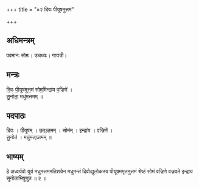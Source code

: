 +++
title = "०२ दिवः पीयूषमुत्तमं"

+++
## अधिमन्त्रम्
पवमानः सोमः। उचथ्यः। गायत्री।

## मन्त्रः
दि॒वः पी॒यूष॑मुत्त॒मं सोम॒मिन्द्रा॑य व॒ज्रिणे॑ ।  
सु॒नोता॒ मधु॑मत्तमम् ॥

## पदपाठः
दि॒वः । पी॒यूष॑म् । उ॒त्ऽत॒मम् । सोम॑म् । इन्द्रा॑य । व॒ज्रिणे॑ ।  
सु॒नोत॑ । मधु॑मत्ऽतमम् ॥

## भाष्यम्
हे अध्वर्यवो यूयं मधुमत्तममतिशयेन मधुमन्तं दिवोद्युलोकस्य पीयूषममृतमुत्तमं श्रेष्ठं सोमं वज्रिणे वज्रवते इन्द्राय सुनोताभिषुणुत ॥ २ ॥
